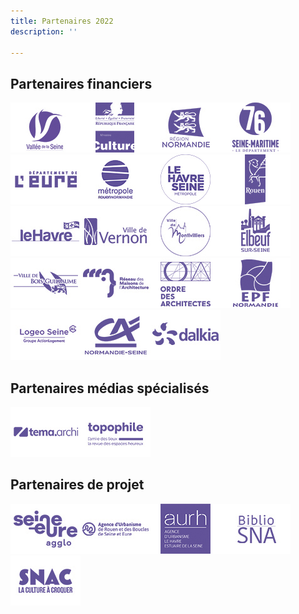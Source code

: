 ```yaml
---
title: Partenaires 2022
description: ''

---
```

## Partenaires financiers

![](/files/1_vallee_de_seine.jpg)![](/files/2_drac_normandie.jpg)![](/files/3_region_normandie.jpg)![](/files/4_departement_76.jpg)![](/files/5_departement_27.jpg)![](/files/6_metropole_rouen_normandie.jpg)![](/files/7_le_havre_seine_metropole.jpg)![](/files/8_rouen.jpg)![](/files/9_le_havre-2.jpg)![](/files/10_vernon-2.jpg)![](/files/11_montivilliers.jpg)![](/files/12_elbeuf.jpg)![](/files/13_bois_guillaume-1.jpg)![](/files/14_rma-1.jpg)![](/files/15_cnoa.jpg)![](/files/16_epfn.jpg)![](/files/17_logeo_seine-1.jpg)![](/files/18_ca_normandie_seine-1.jpg)![](/files/19_dalkia-1.jpg) 

## Partenaires médias spécialisés

![](/files/35_tema.jpg)![](/files/36_topophile.jpg)

## Partenaires de projet

![](/files/1_agglo-seine-eure.jpg)![](/files/2_aurbse.jpg)![](/files/3_aurh.jpg)![](/files/4_bibliosna.jpg)![](/files/4_snac-la-culture-a-croquer.jpg)